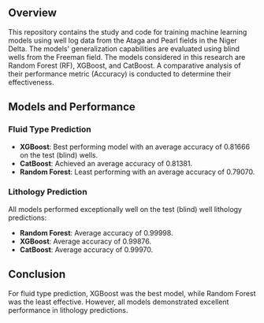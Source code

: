 ## Overview

This repository contains the study and code for training machine learning models using well log data from the Ataga and Pearl fields in the Niger Delta. The models' generalization capabilities are evaluated using blind wells from the Freeman field. The models considered in this research are Random Forest (RF), XGBoost, and CatBoost. A comparative analysis of their performance metric (Accuracy) is conducted to determine their effectiveness.

## Models and Performance

### Fluid Type Prediction
- **XGBoost**: Best performing model with an average accuracy of 0.81666 on the test (blind) wells.
- **CatBoost**: Achieved an average accuracy of 0.81381.
- **Random Forest**: Least performing with an average accuracy of 0.79070.

### Lithology Prediction
All models performed exceptionally well on the test (blind) well lithology predictions:
- **Random Forest**: Average accuracy of 0.99998.
- **XGBoost**: Average accuracy of 0.99876.
- **CatBoost**: Average accuracy of 0.99970.

## Conclusion

For fluid type prediction, XGBoost was the best model, while Random Forest was the least effective. However, all models demonstrated excellent performance in lithology predictions.
